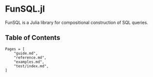 # FunSQL.jl

FunSQL is a Julia library for compositional construction of SQL queries.


## Table of Contents

```@contents
Pages = [
    "guide.md",
    "reference.md",
    "examples.md",
    "test/index.md",
]
```

